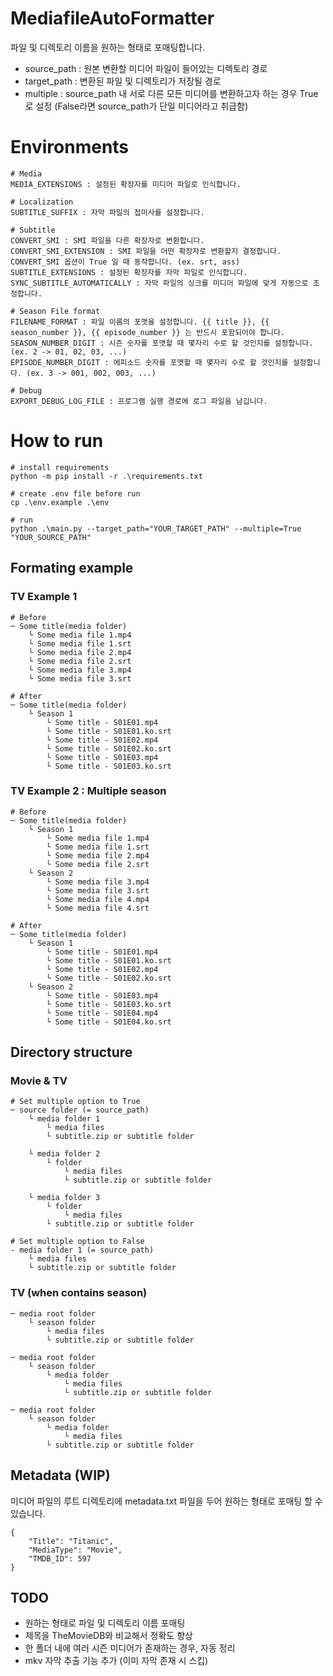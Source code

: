# MediafileAutoFormatter
파일 및 디렉토리 이름을 원하는 형태로 포매팅합니다.

- source_path : 원본 변환할 미디어 파일이 들어있는 디렉토리 경로
- target_path : 변환된 파일 및 디렉토리가 저장될 경로
- multiple : source_path 내 서로 다른 모든 미디어를 변환하고자 하는 경우 True로 설정
(False라면 source_path가 단일 미디어라고 취급함)

# Environments
```
# Media
MEDIA_EXTENSIONS : 설정된 확장자를 미디어 파일로 인식합니다.

# Localization
SUBTITLE_SUFFIX : 자막 파일의 접미사를 설정합니다.

# Subtitle
CONVERT_SMI : SMI 파일을 다른 확장자로 변환합니다.
CONVERT_SMI_EXTENSION : SMI 파일을 어떤 확장자로 변환할지 결정합니다. CONVERT_SMI 옵션이 True 일 때 동작합니다. (ex. srt, ass)
SUBTITLE_EXTENSIONS : 설정된 확장자를 자막 파일로 인식합니다.
SYNC_SUBTITLE_AUTOMATICALLY : 자막 파일의 싱크를 미디어 파일에 맞게 자동으로 조정합니다.

# Season File format
FILENAME_FORMAT : 파일 이름의 포맷을 설정합니다. {{ title }}, {{ season_number }}, {{ episode_number }} 는 반드시 포함되어야 합니다.
SEASON_NUMBER_DIGIT : 시즌 숫자를 포맷할 때 몇자리 수로 할 것인지를 설정합니다. (ex. 2 -> 01, 02, 03, ...)
EPISODE_NUMBER_DIGIT : 에피소드 숫자를 포맷할 때 몇자리 수로 할 것인지를 설정합니다. (ex. 3 -> 001, 002, 003, ...)

# Debug
EXPORT_DEBUG_LOG_FILE : 프로그램 실행 경로에 로그 파일을 남깁니다.
```


# How to run

```
# install requirements
python -m pip install -r .\requirements.txt

# create .env file before run
cp .\env.example .\env

# run
python .\main.py --target_path="YOUR_TARGET_PATH" --multiple=True "YOUR_SOURCE_PATH"
```


## Formating example

### TV Example 1
```
# Before
─ Some title(media folder)
    └ Some media file 1.mp4
    └ Some media file 1.srt
    └ Some media file 2.mp4
    └ Some media file 2.srt
    └ Some media file 3.mp4
    └ Some media file 3.srt

# After
─ Some title(media folder)
    └ Season 1
        └ Some title - S01E01.mp4
        └ Some title - S01E01.ko.srt
        └ Some title - S01E02.mp4
        └ Some title - S01E02.ko.srt
        └ Some title - S01E03.mp4
        └ Some title - S01E03.ko.srt
```

### TV Example 2 : Multiple season
```
# Before
─ Some title(media folder)
    └ Season 1
        └ Some media file 1.mp4
        └ Some media file 1.srt
        └ Some media file 2.mp4
        └ Some media file 2.srt
    └ Season 2
        └ Some media file 3.mp4
        └ Some media file 3.srt
        └ Some media file 4.mp4
        └ Some media file 4.srt

# After
─ Some title(media folder)
    └ Season 1
        └ Some title - S01E01.mp4
        └ Some title - S01E01.ko.srt
        └ Some title - S01E02.mp4
        └ Some title - S01E02.ko.srt
    └ Season 2
        └ Some title - S01E03.mp4
        └ Some title - S01E03.ko.srt
        └ Some title - S01E04.mp4
        └ Some title - S01E04.ko.srt
```

## Directory structure

### Movie & TV
```
# Set multiple option to True
─ source folder (= source_path)
    └ media folder 1
        └ media files
        └ subtitle.zip or subtitle folder

    └ media folder 2
        └ folder
            └ media files
            └ subtitle.zip or subtitle folder

    └ media folder 3
        └ folder
            └ media files
        └ subtitle.zip or subtitle folder

# Set multiple option to False
- media folder 1 (= source_path)
    └ media files
    └ subtitle.zip or subtitle folder
```


### TV (when contains season)

```
─ media root folder
    └ season folder
        └ media files
        └ subtitle.zip or subtitle folder

─ media root folder
    └ season folder
        └ media folder
            └ media files
            └ subtitle.zip or subtitle folder

─ media root folder
    └ season folder
        └ media folder
            └ media files
        └ subtitle.zip or subtitle folder
```

## Metadata (WIP)
미디어 파일의 루트 디렉토리에 metadata.txt 파일을 두어 원하는 형태로 포매팅 할 수 있습니다.

```
{
    "Title": "Titanic",
    "MediaType": "Movie",
    "TMDB_ID": 597
}
```

## TODO
- 원하는 형태로 파일 및 디렉토리 이름 포매팅
- 제목을 TheMovieDB와 비교해서 정확도 향상
- 한 폴더 내에 여러 시즌 미디어가 존재하는 경우, 자동 정리
- mkv 자막 추출 기능 추가 (이미 자막 존재 시 스킵)
